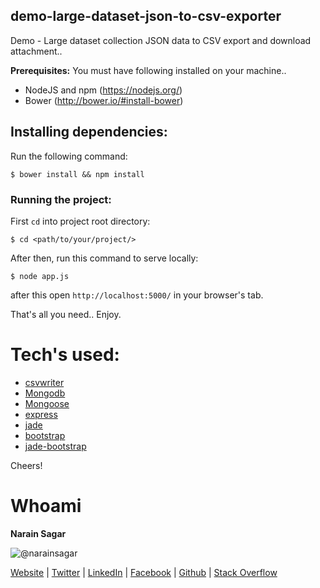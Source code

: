 ## demo-large-dataset-json-to-csv-exporter
Demo - Large dataset collection JSON data to CSV export and download attachment..

**Prerequisites:** 
You must have following installed on your machine..

- NodeJS and npm (https://nodejs.org/)
- Bower (http://bower.io/#install-bower)

## Installing dependencies:

Run the following command:

`$ bower install && npm install`

### Running the project:

First `cd` into project root directory:

`$ cd <path/to/your/project/>`

After then, run this command to serve locally:

`$ node app.js`

after this open `http://localhost:5000/` in your browser's tab.

That's all you need.. Enjoy.

# Tech's used:
- [csvwriter](https://github.com/GazonkFoo/csvwriter)
- [Mongodb](https://github.com/mongodb/node-mongodb-native)
- [Mongoose](https://github.com/Automattic/mongoose)
- [express](https://github.com/expressjs/express) 
- [jade](https://github.com/jadejs/jade)
- [bootstrap](https://github.com/twbs/bootstrap)
- [jade-bootstrap](https://github.com/rajasegar/JADE-Bootstrap)

Cheers!

# Whoami
**Narain Sagar**

![@narainsagar](https://avatars0.githubusercontent.com/narainsagar?&s=128)

[Website](http://narainsagar.com/) | [Twitter](https://twitter.com/narainsagar) | [LinkedIn](https://www.linkedin.com/pk/narainsagar) |  [Facebook](https://facebook.com/NarainSagarPage) | [Github](https://github.com/narainsagar) | [Stack Overflow](www.stackoverflow.com/users/5228251/narainsagar)
